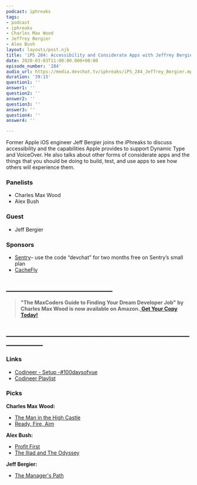 ```yaml
---
podcast: iphreaks
tags:
- podcast
- iphreaks
- Charles Max Wood
- Jeffrey Bergier
- Alex Bush
layout: layouts/post.njk
title: 'iPS 284: Accessibility and Considerate Apps with Jeffrey Bergier'
date: 2020-03-03T11:00:00.000+00:00
episode_number: '284'
audio_url: https://media.devchat.tv/iphreaks/iPS_284_Jeffrey_Bergier.mp3
duration: '39:15'
question1: ''
answer1: ''
question2: ''
answer2: ''
question3: ''
answer3: ''
question4: ''
answer4: ''

---
```

Former Apple iOS engineer Jeff Bergier joins the iPhreaks to discuss accessibility and the capabilities Apple provides to support Dynamic Type and VoiceOver. He also talks about other forms of considerate apps and the things that you should be doing to build, test, and use apps to see how others will experience them.

### **Panelists**

* Charles Max Wood
* Alex Bush

### **Guest**

* Jeff Bergier

### **Sponsors**

* [Sentry](http://sentry.io/)– use the code “devchat” for two months free on Sentry’s small plan
* [CacheFly](https://www.cachefly.com/)

## **_____________________________**

> **"The MaxCoders Guide to Finding Your Dream Developer Job" by Charles Max Wood is now available on Amazon.**[ **Get Your Copy Today!**](https://www.amazon.com/gp/product/B081MBL5C9/ref=as_li_ss_tl?ie=UTF8&linkCode=sl1&tag=devchattv-20&linkId=9d61363241636e2546ef46abba198746&language=en_US)

## **____________________________________________________________**

### **Links**

* [Codineer - Setup -#100daysofvue](https://www.youtube.com/watch?v=xHVHtPD63UY)
* [Codineer Playlist](https://www.youtube.com/playlist?list=PLJesql-aSfX4S0bC3BaOv0Gl6yEnpYKA6)

### **Picks**

**Charles Max Wood:**

* [The Man in the High Castle](https://www.imdb.com/title/tt1740299/)
* [Ready, Fire, Aim](https://www.amazon.com/Ready-Fire-Aim-Zero-Million/dp/0470182024)

**Alex Bush:**

* [Profit First](https://www.amazon.com/Profit-First-Transform-Cash-Eating-Money-Making/dp/073521414X)
* [The Iliad and The Odyssey](https://www.amazon.com/Iliad-Odyssey-Illustrated-Homer/dp/1518763863)

**Jeff Bergier:**

* [The Manager's Path](https://www.amazon.com/Managers-Path-Leaders-Navigating-Growth/dp/1491973897)